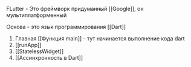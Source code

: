 FLutter - Это фреймворк придуманный  [[Google]], он мультиплатформенный

Основа - это язык программирования [[Dart]]

1. Главная [[Функция main]] - тут начинается выполнение кода dart
2. [[runApp]] 
3. [[StatelessWidget]]
4. [[Ассинхронность в Dart]]
